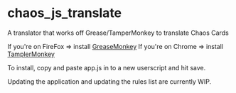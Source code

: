 # chaos_js_translate
A translator that works off Grease/TamperMonkey to translate Chaos Cards

If you're on FireFox => install [GreaseMonkey](https://addons.mozilla.org/en-US/firefox/addon/greasemonkey/)
If you're on Chrome => install [TamplerMonkey](https://chrome.google.com/webstore/detail/tampermonkey/dhdgffkkebhmkfjojejmpbldmpobfkfo?hl=en)

To install, copy and paste app.js in to a new userscript and hit save.

Updating the application and updating the rules list are currently WIP.

